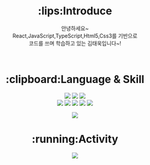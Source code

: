 <div align="center">

<h1>:lips:<b>Introduce</b></h1>
  <p>안녕하세요~<br/> React,JavaScript,TypeScript,Html5,Css3를 기반으로<br/> 코드를 쓰며 학습하고 있는 김태욱입니다~!</p>
  <br/>


<h1>:clipboard:<b>Language & Skill</b></h1>

<img src="https://img.shields.io/badge/JavaScript-F7DF1E?style=flat&logo=JavaScript&logoColor=white"></img>
<img src="https://img.shields.io/badge/CSS3-1572B6?style=flat&logo=CSS3&logoColor=white"></img>
<img src="https://img.shields.io/badge/HTML5-E34F26?style=flat&logo=HTML5&logoColor=white"></img>
<br/>
<img src="https://img.shields.io/badge/React-61DAFB?style=flat&logo=React&logoColor=white"></img>
<img src="https://img.shields.io/badge/Axios-5A29E4?style=flat&logo=Axios&logoColor=white"></img>
<img src="https://img.shields.io/badge/React Query-FF4154?style=flat&logo=React Query&logoColor=white"></img>
<img src="https://img.shields.io/badge/Sass-CC6699?style=flat&logo=Sass&logoColor=white"></img>
<img src="https://img.shields.io/badge/styled-components-DB7093?style=flat&logo=styled-components&logoColor=white"></img>
  
<img src="https://github-readme-stats.vercel.app/api/top-langs/?username=taewok&layout=compact"/>

<h1>:running:<b>Activity</b></h1>

<img src="https://github-readme-stats.vercel.app/api?username=taewok&show_icons=true&theme=radical"/>
  
</div>
  

